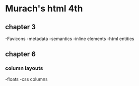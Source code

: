 # Murach's html 4th

## chapter 3

-Favicons
-metadata
-semantics
-inline elements
-html entities

## chapter 6
### column layouts
-floats
-css columns